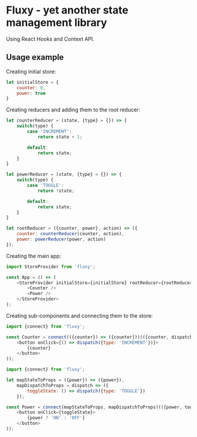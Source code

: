 # Fluxy - yet another state management library
Using React Hooks and Context API.

## Usage example

Creating initial store:
```javascript
let initialStore = {
	counter: 0,
	power: true
}
````

Creating reducers and adding them to the root reducer:
```javascript
let counterReducer = (state, {type} = {}) => {
	switch(type) {
		case 'INCREMENT':
			return state + 1;

		default:
			return state;
	}
}

let powerReducer = (state, {type} = {}) => {
	switch(type) {
		case 'TOGGLE':
			return !state;

		default:
			return state;
	}
}

let rootReducer = ({counter, power}, action) => ({
	counter: counterReducer(counter, action),
	power: powerReducer(power, action)
});
```

Creating the main app:

```javascript
import StoreProvider from 'fluxy';

const App = () => (
	<StoreProvider initialStore={initialStore} rootReducer={rootReducer}>
		<Counter />
		<Power />
	</StoreProvider>
);
```

Creating sub-components and connecting them to the store:
```javascript
import {connect} from 'fluxy';

const Counter = connect(({counter}) => ({counter}))(({counter, dispatch}) => (
	<button onClick={() => dispatch({type: 'INCREMENT'})}>
		{counter}
	</button>
));
```

```javascript
import {connect} from 'fluxy';

let mapStateToProps = ({power}) => ({power}),
	mapDispatchToProps = dispatch => ({
		toggleState: () => dispatch({type: 'TOGGLE'})
	});

const Power = connect(mapStateToProps, mapDispatchToProps)(({power, toggleState}) => (
	<button onClick={toggleState}>
		{power ? 'ON' : 'OFF'}
	</button>
));
```